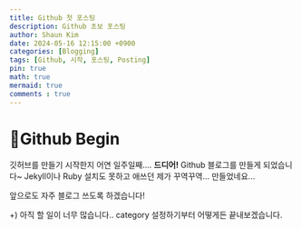 ```yaml
---
title: Github 첫 포스팅
description: Github 초보 포스팅
author: Shaun Kim
date: 2024-05-16 12:15:00 +0900
categories: [Blogging]
tags: [Github, 시작, 포스팅, Posting]
pin: true
math: true
mermaid: true
comments : true
---
```


# Github Begin

깃허브를 만들기 시작한지 어연 일주일째.... **드디어!** Github 블로그를 만들게 되었습니다~
Jekyll이나 Ruby 설치도 못하고 애쓰던 제가 꾸역꾸역... 만들었네요...

앞으로도 자주 블로그 쓰도록 하겠습니다!

+) 아직 할 일이 너무 많습니다.. category 설정하기부터 어떻게든 끝내보겠습니다.